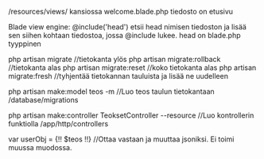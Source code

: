 /resources/views/ kansiossa welcome.blade.php tiedosto on etusivu

Blade view engine:
@include('head') etsii head nimisen tiedoston ja lisää sen siihen kohtaan tiedostoa, jossa @include lukee. 
head on blade.php tyyppinen


php artisan migrate //tietokanta ylös
php artisan migrate:rollback //tietokanta alas
php artisan migrate:reset //koko tietokanta alas
php artisan migrate:fresh //tyhjentää tietokannan tauluista ja lisää ne uudelleen

php artisan make:model teos -m //Luo teos taulun tietokantaan
/database/migrations

php artisan make:controller TeoksetController --resource //Luo kontrollerin funktiolla
/app/http/controllers

var userObj = {!! $teos !!} //Ottaa vastaan ja muuttaa jsoniksi. Ei toimi muussa muodossa.

